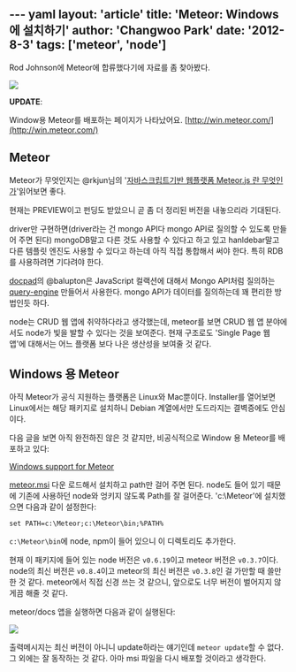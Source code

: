 --- yaml
layout: 'article'
title: 'Meteor: Windows에 설치하기'
author: 'Changwoo Park'
date: '2012-8-3'
tags: ['meteor', 'node']
---

Rod Johnson에 Meteor에 합류했다기에 자료를 좀 찾아봤다.

![](/articles/2012/meteor/meteor.jpg)

**UPDATE**:

Window용 Meteor를 배포하는 페이지가 나타났어요. [http://win.meteor.com/](http://win.meteor.com/)

## Meteor

Meteor가 무엇인지는 @rkjun님의 '[자바스크립트기반 웹플랫폼 Meteor.js 란 무엇인가](http://rkjun.wordpress.com/2012/06/04/meteor-js-preview-0-3-6-intro/)'읽어보면 좋다.

현재는 PREVIEW이고 펀딩도 받았으니 곧 좀 더 정리된 버전을 내놓으리라 기대된다.

driver만 구현하면(driver라는 건 mongo API다 mongo API로 질의할 수 있도록 만들어 주면 된다) mongoDB말고 다른 것도 사용할 수 있다고 하고 있고 hanldebar말고 다른 템플릿 엔진도 사용할 수 있다고 하는데 아직 직접 통합해서 써야 한다. 특히 RDB를 사용하려면 기다려야 한다.

[docpad](https://github.com/bevry/docpad)의 @balupton은 JavaScript 컬랙션에 대해서 Mongo API처럼 질의하는 [query-engine](https://github.com/bevry/query-engine) 만들어서 사용한다. mongo API가 데이터를 질의하는데 꽤 편리한 방법인듯 하다.

node는 CRUD 웹 앱에 취약하다라고 생각했는데, meteor를 보면 CRUD 웹 앱 분야에서도 node가 빛을 발할 수 있다는 것을 보여준다. 현재 구조로도 'Single Page 웹 앱'에 대해서는 어느 플랫폼 보다 나은 생산성을 보여줄 것 같다.

## Windows 용 Meteor

아직 Meteor가 공식 지원하는 플랫폼은 Linux와 Mac뿐이다. Installer를 열어보면 Linux에서는 해당 패키지로 설치하니 Debian 계열에서만 도드라지는 결벽증에도 안심이다.

다음 글을 보면 아직 완전하진 않은 것 같지만, 비공식적으로 Window 용 Meteor를 배포하고 있다:

[Windows support for Meteor](https://github.com/meteor/meteor/pull/162)

[meteor.msi][] 다운 로드해서 설치하고 path만 걸어 주면 된다. node도 들어 있기 때문에 기존에 사용하던 node와 엉키지 않도록 Path를 잘 걸어준다. 'c:\Meteor'에 설치했으면 다음과 같이 설정한다:

	set PATH=c:\Meteor;c:\Meteor\bin;%PATH%

`c:\Meteor\bin`에 node, npm이 들어 있으니 이 디렉토리도 추가한다.

현재 이 패키지에 들어 있는 node 버전은 `v0.6.19`이고 meteor 버전은 `v0.3.7`이다. node의 최신 버전은 `v0.8.4`이고 meteor의 최신 버전은 `v0.3.8`인 걸 가만할 때 쓸만한 것 같다. meteor에서 직접 신경 쓰는 것 같으니, 앞으로도 너무 버전이 벌어지지 않게끔 해줄 것 같다.

meteor/docs 앱을 실행하면 다음과 같이 실행된다:

![](/articles/2012/meteor/meteor-run.jpg)

출력메시지는 최신 버전이 아니니 update하라는 얘기인데 `meteor update`할 수 없다. 그 외에는 잘 동작하는 것 같다. 아마 msi 파일을 다시 배포할 것이라고 생각한다. 

[meteor.msi]: http://win.meteor.com/
[Continuation-passing style]: http://dogfeet.github.io/articles/2012/by-example-continuation-passing-style-in-javascript.html

